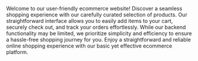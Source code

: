 Welcome to our user-friendly ecommerce website! Discover a seamless shopping experience with our carefully curated selection of products. Our straightforward interface allows you to easily add items to your cart, securely check out, and track your orders effortlessly. While our backend functionality may be limited, we prioritize simplicity and efficiency to ensure a hassle-free shopping journey for you. Enjoy a straightforward and reliable online shopping experience with our basic yet effective ecommerce platform.
